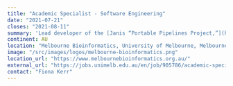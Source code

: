 ```yaml
---
title: "Academic Specialist - Software Engineering"
date: "2021-07-21"
closes: "2021-08-11"
summary: 'Lead developer of the [Janis “Portable Pipelines Project,”](https://janis.readthedocs.io/en/latest/) an exciting system that simplifies the specification of complex analysis workflows and their deployment on HPC and Cloud systems.'
continent: AU
location: "Melbourne Bioinformatics, University of Melbourne, Melbourne, Australia"
image: "/src/images/logos/melbourne-bioinformatics.png"
location_url: "https://www.melbournebioinformatics.org.au/"
external_url: "https://jobs.unimelb.edu.au/en/job/905786/academic-specialist-software-engineering-melbourne-bioinformatics"
contact: "Fiona Kerr"
---
```

